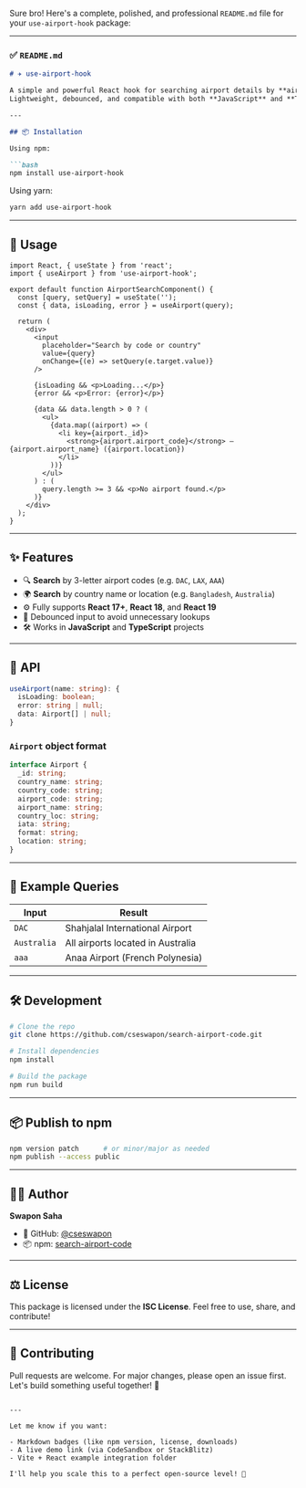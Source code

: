 Sure bro! Here's a complete, polished, and professional `README.md` file for your `use-airport-hook` package:

---

### ✅ `README.md`

````markdown
# ✈️ use-airport-hook

A simple and powerful React hook for searching airport details by **airport code** or **country name**.  
Lightweight, debounced, and compatible with both **JavaScript** and **TypeScript** React projects.

---

## 📦 Installation

Using npm:

```bash
npm install use-airport-hook
````

Using yarn:

```bash
yarn add use-airport-hook
```

---

## 🔧 Usage

```tsx
import React, { useState } from 'react';
import { useAirport } from 'use-airport-hook';

export default function AirportSearchComponent() {
  const [query, setQuery] = useState('');
  const { data, isLoading, error } = useAirport(query);

  return (
    <div>
      <input
        placeholder="Search by code or country"
        value={query}
        onChange={(e) => setQuery(e.target.value)}
      />

      {isLoading && <p>Loading...</p>}
      {error && <p>Error: {error}</p>}

      {data && data.length > 0 ? (
        <ul>
          {data.map((airport) => (
            <li key={airport._id}>
              <strong>{airport.airport_code}</strong> — {airport.airport_name} ({airport.location})
            </li>
          ))}
        </ul>
      ) : (
        query.length >= 3 && <p>No airport found.</p>
      )}
    </div>
  );
}
```

---

## ✨ Features

* 🔍 **Search** by 3-letter airport codes (e.g. `DAC`, `LAX`, `AAA`)
* 🌍 **Search** by country name or location (e.g. `Bangladesh`, `Australia`)
* ⚙️ Fully supports **React 17+**, **React 18**, and **React 19**
* 🔄 Debounced input to avoid unnecessary lookups
* 🛠️ Works in **JavaScript** and **TypeScript** projects

---

## 🧩 API

```ts
useAirport(name: string): {
  isLoading: boolean;
  error: string | null;
  data: Airport[] | null;
}
```

### `Airport` object format

```ts
interface Airport {
  _id: string;
  country_name: string;
  country_code: string;
  airport_code: string;
  airport_name: string;
  country_loc: string;
  iata: string;
  format: string;
  location: string;
}
```

---

## 📘 Example Queries

| Input       | Result                            |
| ----------- | --------------------------------- |
| `DAC`       | Shahjalal International Airport   |
| `Australia` | All airports located in Australia |
| `aaa`       | Anaa Airport (French Polynesia)   |

---

## 🛠 Development

```bash
# Clone the repo
git clone https://github.com/cseswapon/search-airport-code.git

# Install dependencies
npm install

# Build the package
npm run build
```

---

## 📦 Publish to npm

```bash
npm version patch      # or minor/major as needed
npm publish --access public
```

---

## 👨‍💻 Author

**Swapon Saha**

* 🔗 GitHub: [@cseswapon](https://github.com/cseswapon)
* 📦 npm: [search-airport-code](https://www.npmjs.com/package/search-airport-code)

---

## ⚖️ License

This package is licensed under the **ISC License**.
Feel free to use, share, and contribute!

---

## 🤝 Contributing

Pull requests are welcome. For major changes, please open an issue first.
Let's build something useful together! 💪

```

---

Let me know if you want:

- Markdown badges (like npm version, license, downloads)
- A live demo link (via CodeSandbox or StackBlitz)
- Vite + React example integration folder

I'll help you scale this to a perfect open-source level! 🚀
```

